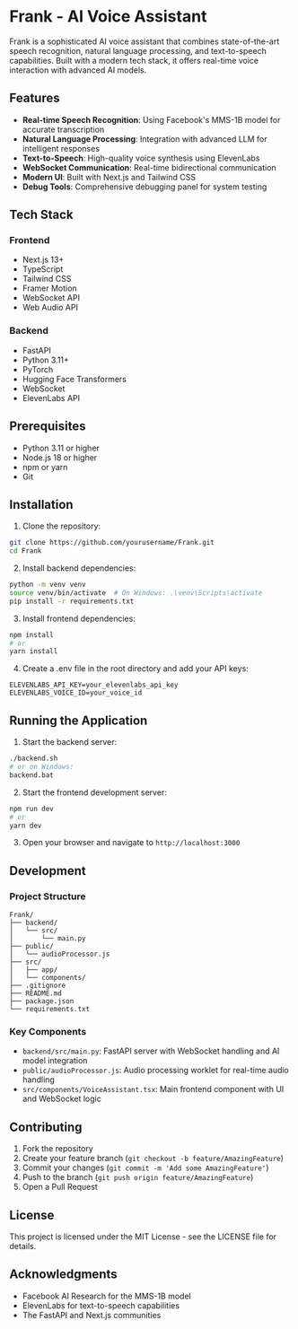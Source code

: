 # Frank - AI Voice Assistant

Frank is a sophisticated AI voice assistant that combines state-of-the-art speech recognition, natural language processing, and text-to-speech capabilities. Built with a modern tech stack, it offers real-time voice interaction with advanced AI models.

## Features

- **Real-time Speech Recognition**: Using Facebook's MMS-1B model for accurate transcription
- **Natural Language Processing**: Integration with advanced LLM for intelligent responses
- **Text-to-Speech**: High-quality voice synthesis using ElevenLabs
- **WebSocket Communication**: Real-time bidirectional communication
- **Modern UI**: Built with Next.js and Tailwind CSS
- **Debug Tools**: Comprehensive debugging panel for system testing

## Tech Stack

### Frontend
- Next.js 13+
- TypeScript
- Tailwind CSS
- Framer Motion
- WebSocket API
- Web Audio API

### Backend
- FastAPI
- Python 3.11+
- PyTorch
- Hugging Face Transformers
- WebSocket
- ElevenLabs API

## Prerequisites

- Python 3.11 or higher
- Node.js 18 or higher
- npm or yarn
- Git

## Installation

1. Clone the repository:
```bash
git clone https://github.com/yourusername/Frank.git
cd Frank
```

2. Install backend dependencies:
```bash
python -m venv venv
source venv/bin/activate  # On Windows: .\venv\Scripts\activate
pip install -r requirements.txt
```

3. Install frontend dependencies:
```bash
npm install
# or
yarn install
```

4. Create a .env file in the root directory and add your API keys:
```env
ELEVENLABS_API_KEY=your_elevenlabs_api_key
ELEVENLABS_VOICE_ID=your_voice_id
```

## Running the Application

1. Start the backend server:
```bash
./backend.sh
# or on Windows:
backend.bat
```

2. Start the frontend development server:
```bash
npm run dev
# or
yarn dev
```

3. Open your browser and navigate to `http://localhost:3000`

## Development

### Project Structure
```
Frank/
├── backend/
│   └── src/
│       └── main.py
├── public/
│   └── audioProcessor.js
├── src/
│   ├── app/
│   └── components/
├── .gitignore
├── README.md
├── package.json
└── requirements.txt
```

### Key Components

- `backend/src/main.py`: FastAPI server with WebSocket handling and AI model integration
- `public/audioProcessor.js`: Audio processing worklet for real-time audio handling
- `src/components/VoiceAssistant.tsx`: Main frontend component with UI and WebSocket logic

## Contributing

1. Fork the repository
2. Create your feature branch (`git checkout -b feature/AmazingFeature`)
3. Commit your changes (`git commit -m 'Add some AmazingFeature'`)
4. Push to the branch (`git push origin feature/AmazingFeature`)
5. Open a Pull Request

## License

This project is licensed under the MIT License - see the LICENSE file for details.

## Acknowledgments

- Facebook AI Research for the MMS-1B model
- ElevenLabs for text-to-speech capabilities
- The FastAPI and Next.js communities
